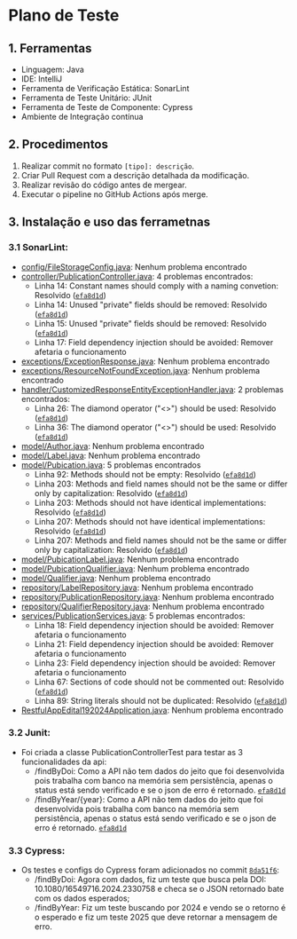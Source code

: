 # Plano de Teste

## 1. Ferramentas
- Linguagem: Java
- IDE: IntelliJ
- Ferramenta de Verificação Estática: SonarLint
- Ferramenta de Teste Unitário: JUnit
- Ferramenta de Teste de Componente: Cypress
- Ambiente de Integração contínua

## 2. Procedimentos
1. Realizar commit no formato `[tipo]: descrição`.
2. Criar Pull Request com a descrição detalhada da modificação.
3. Realizar revisão do código antes de mergear.
4. Executar o pipeline no GitHub Actions após merge.

## 3. Instalação e uso das ferrametnas
### 3.1 SonarLint:
- [config/FileStorageConfig.java](src/main/java/com/example/restfulappedital192024/config/FileStorageConfig.java): Nenhum problema encontrado
- [controller/PublicationController.java](src/main/java/com/example/restfulappedital192024/controller/PublicationController.java): 4 problemas encontrados:
  - Linha 14: Constant names should comply with a naming convetion: Resolvido ([`efa8d1d`](https://github.com/luismsobotyk/RESTful-app-edital-192024/commit/efa8d1d95a8ec91f7c18c863301eafbfd42c012b))
  - Linha 14: Unused "private" fields should be removed: Resolvido ([`efa8d1d`](https://github.com/luismsobotyk/RESTful-app-edital-192024/commit/efa8d1d95a8ec91f7c18c863301eafbfd42c012b))
  - Linha 15: Unused "private" fields should be removed: Resolvido ([`efa8d1d`](https://github.com/luismsobotyk/RESTful-app-edital-192024/commit/efa8d1d95a8ec91f7c18c863301eafbfd42c012b))
  - Linha 17: Field dependency injection should be avoided: Remover afetaria o funcionamento
- [exceptions/ExceptionResponse.java](src/main/java/com/example/restfulappedital192024/exceptions/ExceptionResponse.java): Nenhum problema encontrado
- [exceptions/ResourceNotFoundException.java](src/main/java/com/example/restfulappedital192024/exceptions/ResourceNotFoundException.java): Nenhum problema encontrado
- [handler/CustomizedResponseEntityExceptionHandler.java](src/main/java/com/example/restfulappedital192024/handler/CustomizedResponseEntityExceptionHandler.java): 2 problemas encontrados:
  - Linha 26: The diamond operator ("<>") should be used: Resolvido ([`efa8d1d`](https://github.com/luismsobotyk/RESTful-app-edital-192024/commit/efa8d1d95a8ec91f7c18c863301eafbfd42c012b))
  - Linha 36: The diamond operator ("<>") should be used: Resolvido ([`efa8d1d`](https://github.com/luismsobotyk/RESTful-app-edital-192024/commit/efa8d1d95a8ec91f7c18c863301eafbfd42c012b))
- [model/Author.java](src/main/java/com/example/restfulappedital192024/model/Author.java): Nenhum problema encontrado
- [model/Label.java](src/main/java/com/example/restfulappedital192024/model/Label.java): Nenhum problema encontrado
- [model/Pubication.java](src/main/java/com/example/restfulappedital192024/model/Publication.java): 5 problemas encontrados
  - Linha 92: Methods should not be empty: Resolvido ([`efa8d1d`](https://github.com/luismsobotyk/RESTful-app-edital-192024/commit/efa8d1d95a8ec91f7c18c863301eafbfd42c012b))
  - Linha 203: Methods and field names should not be the same or differ only by capitalization: Resolvido ([`efa8d1d`](https://github.com/luismsobotyk/RESTful-app-edital-192024/commit/efa8d1d95a8ec91f7c18c863301eafbfd42c012b))
  - Linha 203: Methods should not have identical implementations: Resolvido ([`efa8d1d`](https://github.com/luismsobotyk/RESTful-app-edital-192024/commit/efa8d1d95a8ec91f7c18c863301eafbfd42c012b))
  - Linha 207: Methods should not have identical implementations: Resolvido ([`efa8d1d`](https://github.com/luismsobotyk/RESTful-app-edital-192024/commit/efa8d1d95a8ec91f7c18c863301eafbfd42c012b))
  - Linha 207: Methods and field names should not be the same or differ only by capitalization: Resolvido ([`efa8d1d`](https://github.com/luismsobotyk/RESTful-app-edital-192024/commit/efa8d1d95a8ec91f7c18c863301eafbfd42c012b))
- [model/PubicationLabel.java](src/main/java/com/example/restfulappedital192024/model/PublicationLabel.java): Nenhum problema encontrado
- [model/PubicationQualifier.java](src/main/java/com/example/restfulappedital192024/model/PublicationQualifier.java): Nenhum problema encontrado
- [model/Qualifier.java](src/main/java/com/example/restfulappedital192024/model/Qualifier.java): Nenhum problema encontrado
- [repository/LabelRepository.java](src/main/java/com/example/restfulappedital192024/repository/LabelRepository.java): Nenhum problema encontrado
- [repository/PublicationRepository.java](src/main/java/com/example/restfulappedital192024/repository/PublicationRepository.java): Nenhum problema encontrado
- [repository/QualifierRepository.java](src/main/java/com/example/restfulappedital192024/repository/QualifierRepository.java): Nenhum problema encontrado
- [services/PublicationServices.java](src/main/java/com/example/restfulappedital192024/services/PublicationServices.java): 5 problemas encontrados:
  - Linha 18: Field dependency injection should be avoided: Remover afetaria o funcionamento
  - Linha 21: Field dependency injection should be avoided: Remover afetaria o funcionamento
  - Linha 23: Field dependency injection should be avoided: Remover afetaria o funcionamento
  - Linha 67: Sections of code should not be commented out: Resolvido ([`efa8d1d`](https://github.com/luismsobotyk/RESTful-app-edital-192024/commit/efa8d1d95a8ec91f7c18c863301eafbfd42c012b))
  - Linha 89: String literals should not be duplicated: Resolvido ([`efa8d1d`](https://github.com/luismsobotyk/RESTful-app-edital-192024/commit/efa8d1d95a8ec91f7c18c863301eafbfd42c012b))
- [RestfulAppEdital192024Application.java](src/main/java/com/example/restfulappedital192024/ResTfulAppEdital192024Application.java): Nenhum problema encontrado

### 3.2 Junit:
- Foi criada a classe PublicationControllerTest para testar as 3 funcionalidades da api:
  - /findByDoi: Como a API não tem dados do jeito que foi desenvolvida pois trabalha com banco na memória sem persistência, apenas o status está sendo verificado e se o json de erro é retornado. [`efa8d1d`](https://github.com/luismsobotyk/RESTful-app-edital-192024/commit/0d17bae3ddf9ff2fe78040cface0788d75a227e7)
  - /findByYear/{year}: Como a API não tem dados do jeito que foi desenvolvida pois trabalha com banco na memória sem persistência, apenas o status está sendo verificado e se o json de erro é retornado. [`efa8d1d`](https://github.com/luismsobotyk/RESTful-app-edital-192024/commit/0d17bae3ddf9ff2fe78040cface0788d75a227e7)

### 3.3 Cypress:
- Os testes e configs do Cypress foram adicionados no commit [`8da51f6`](https://github.com/luismsobotyk/RESTful-app-edital-192024/commit/40cfe51093d94fa55c80aca08571bd3153dd32da):
  - /findByDoi: Agora com dados, fiz um teste que busca pela DOI: 10.1080/16549716.2024.2330758 e checa se o JSON retornado bate com os dados esperados;
  - /findByYear: Fiz um teste buscando por 2024 e vendo se o retorno é o esperado e fiz um teste 2025 que deve retornar a mensagem de erro.




